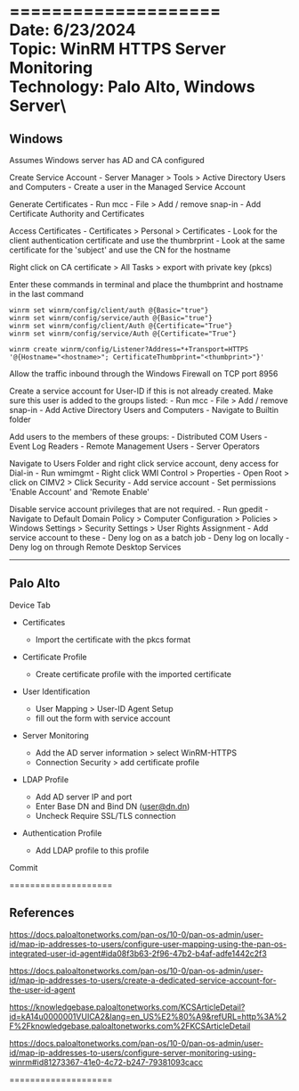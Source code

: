 ====================\
Date: 6/23/2024\
Topic: WinRM HTTPS Server Monitoring\
Technology: Palo Alto, Windows Server\
====================

## Windows

Assumes Windows server has AD and CA configured 

Create Service Account
	- Server Manager > Tools > Active Directory Users and Computers 
	- Create a user in the Managed Service Account

Generate Certificates
	- Run mcc
	- File > Add / remove snap-in
	- Add Certificate Authority and Certificates

Access Certificates 
	- Certificates > Personal > Certificates 
	- Look for the client authentication certificate and use the thumbrprint 
	- Look at the same certificate for the 'subject' and use the CN for the hostname

Right click on CA certificate > All Tasks > export with private key (pkcs)

Enter these commands in terminal and place the thumbprint and hostname in the last command

```
winrm set winrm/config/client/auth @{Basic="true"}
winrm set winrm/config/service/auth @{Basic="true"}
winrm set winrm/config/client/Auth @{Certificate="True"} 
winrm set winrm/config/service/Auth @{Certificate="True"} 

winrm create winrm/config/Listener?Address=*+Transport=HTTPS '@{Hostname="<hostname>"; CertificateThumbprint="<thumbprint>"}'
```


Allow the traffic inbound through the Windows Firewall on TCP port 8956

Create a service account for User-ID if this is not already created. Make sure this user is added to the groups listed:
	- Run mcc
	- File > Add / remove snap-in
	- Add Active Directory Users and Computers 
	- Navigate to Builtin folder
	
Add users to the members of these groups:
	- Distributed COM Users
	- Event Log Readers
	- Remote Management Users
	- Server Operators

Navigate to Users Folder and right click service account, deny access for Dial-in
	- Run wmimgmt
	- Right click WMI Control > Properties
	- Open Root > click on CIMV2 > Click Security
	- Add service account
	- Set permissions 'Enable Account' and 'Remote Enable'

Disable service account privileges that are not required.
	- Run gpedit
	- Navigate to Default Domain Policy > Computer Configuration > Policies > Windows Settings > Security Settings > User Rights Assignment
	- Add service account to these 
		- Deny log on as a batch job
		- Deny log on locally
		- Deny log on through Remote Desktop Services


---

## Palo Alto

Device Tab
- Certificates
	- Import the certificate with the pkcs format
	
- Certificate Profile
	- Create certificate profile with the imported certificate 

- User Identification 
	- User Mapping > User-ID Agent Setup
	- fill out the form with service account

- Server Monitoring
	- Add the AD server information > select WinRM-HTTPS
	- Connection Security > add certificate profile

-  LDAP Profile
	- Add AD server IP and port 
	- Enter Base DN and Bind DN (user@dn.dn)
	- Uncheck Require SSL/TLS connection

- Authentication Profile
	- Add LDAP profile to this profile 

Commit 


====================
## References

https://docs.paloaltonetworks.com/pan-os/10-0/pan-os-admin/user-id/map-ip-addresses-to-users/configure-user-mapping-using-the-pan-os-integrated-user-id-agent#ida08f3b63-2f96-47b2-b4af-adfe1442c2f3

https://docs.paloaltonetworks.com/pan-os/10-0/pan-os-admin/user-id/map-ip-addresses-to-users/create-a-dedicated-service-account-for-the-user-id-agent

https://knowledgebase.paloaltonetworks.com/KCSArticleDetail?id=kA14u0000001VUICA2&lang=en_US%E2%80%A9&refURL=http%3A%2F%2Fknowledgebase.paloaltonetworks.com%2FKCSArticleDetail

https://docs.paloaltonetworks.com/pan-os/10-0/pan-os-admin/user-id/map-ip-addresses-to-users/configure-server-monitoring-using-winrm#id81273367-41e0-4c72-b247-79381093cacc

====================
